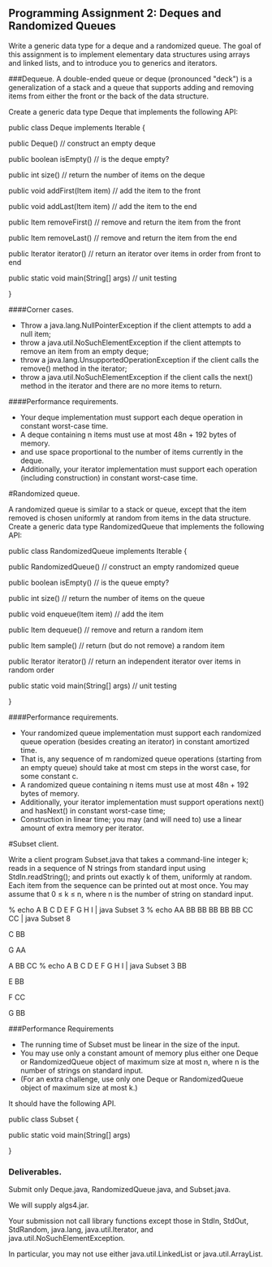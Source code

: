 Programming Assignment 2: Deques and Randomized Queues
------------------------------------------------------

Write a generic data type for a deque and a randomized queue. The goal of this assignment is to implement elementary 
data structures using arrays and linked lists, and to introduce you to generics and iterators.

###Dequeue. 
A double-ended queue or deque (pronounced "deck") is a generalization of a stack and a queue that supports adding and 
removing items from either the front or the back of the data structure. 

Create a generic data type Deque that implements the following API:

public class Deque<Item> implements Iterable<Item> {

   public Deque()                           // construct an empty deque
   
   public boolean isEmpty()                 // is the deque empty?
   
   public int size()                        // return the number of items on the deque
   
   public void addFirst(Item item)          // add the item to the front
   
   public void addLast(Item item)           // add the item to the end
   
   public Item removeFirst()                // remove and return the item from the front
   
   public Item removeLast()                 // remove and return the item from the end
   
   public Iterator<Item> iterator()         // return an iterator over items in order from front to end
   
   public static void main(String[] args)   // unit testing
   
}

####Corner cases. 

* Throw a java.lang.NullPointerException if the client attempts to add a null item; 
* throw a java.util.NoSuchElementException if the client attempts to remove an item from an empty deque; 
* throw a java.lang.UnsupportedOperationException if the client calls the remove() method in the iterator; 
* throw a java.util.NoSuchElementException if the client calls the next() method in the iterator and there are no more 
  items to return.

####Performance requirements.   

* Your deque implementation must support each deque operation in constant worst-case time. 
* A deque containing n items must use at most 48n + 192 bytes of memory. 
* and use space proportional to the number of items currently in the deque. 
* Additionally, your iterator implementation must support each operation (including construction) in constant worst-case
  time.

#Randomized queue. 

A randomized queue is similar to a stack or queue, except that the item removed is chosen uniformly at random from items 
in the data structure. Create a generic data type RandomizedQueue that implements the following API:

public class RandomizedQueue<Item> implements Iterable<Item> {

   public RandomizedQueue()                 // construct an empty randomized queue

   public boolean isEmpty()                 // is the queue empty?

   public int size()                        // return the number of items on the queue

   public void enqueue(Item item)           // add the item

   public Item dequeue()                    // remove and return a random item

   public Item sample()                     // return (but do not remove) a random item

   public Iterator<Item> iterator()         // return an independent iterator over items in random order

   public static void main(String[] args)   // unit testing

}

####Performance requirements. 


* Your randomized queue implementation must support each randomized queue operation (besides creating an iterator) in 
  constant amortized time. 
* That is, any sequence of m randomized queue operations (starting from an empty queue) should take at most cm steps in 
  the worst case, for some constant c. 
* A randomized queue containing n items must use at most 48n + 192 bytes of memory. 
* Additionally, your iterator implementation must support operations next() and hasNext() in constant worst-case time; 
* Construction in linear time; you may (and will need to) use a linear amount of extra memory per iterator.

#Subset client. 

Write a client program Subset.java that takes a command-line integer k; reads in a sequence of N strings from standard 
input using StdIn.readString(); and prints out exactly k of them, uniformly at random. Each item from the sequence can 
be printed out at most once. You may assume that 0 ≤ k ≤ n, where n is the number of string on standard input.

% echo A B C D E F G H I | java Subset 3       % echo AA BB BB BB BB BB CC CC | java Subset 8

C                                              BB

G                                              AA

A                                              BB
                                               CC
% echo A B C D E F G H I | java Subset 3       BB

E                                              BB

F                                              CC

G                                              BB

###Performance Requirements
* The running time of Subset must be linear in the size of the input. 
* You may use only a constant amount of memory plus either one Deque or RandomizedQueue object of maximum size at most 
  n, where n is the number of strings on standard input. 
* (For an extra challenge, use only one Deque or RandomizedQueue object of maximum size at most k.) 

It should have the following API.

public class Subset {

   public static void main(String[] args)

}

### Deliverables. 

Submit only Deque.java, RandomizedQueue.java, and Subset.java. 

We will supply algs4.jar. 

Your submission not call library functions except those in StdIn, StdOut, StdRandom, java.lang, java.util.Iterator, and 
java.util.NoSuchElementException. 

In particular, you may not use either java.util.LinkedList or java.util.ArrayList.